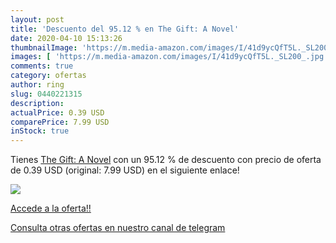 ```yaml
---
layout: post
title: 'Descuento del 95.12 % en The Gift: A Novel'
date: 2020-04-10 15:13:26
thumbnailImage: 'https://m.media-amazon.com/images/I/41d9ycQfT5L._SL200_.jpg'
images: [ 'https://m.media-amazon.com/images/I/41d9ycQfT5L._SL200_.jpg' ]
comments: true
category: ofertas
author: ring
slug: 0440221315
description:
actualPrice: 0.39 USD
comparePrice: 7.99 USD
inStock: true
---
```


Tienes [The Gift: A Novel](https://www.amazon.com/dp/0440221315/?tag=redken08-20) con un 95.12 % de descuento con precio de oferta de 0.39 USD (original: 7.99 USD) en el siguiente enlace!

[![](https://m.media-amazon.com/images/I/41d9ycQfT5L._SL200_.jpg)](https://www.amazon.com/dp/0440221315/?tag=redken08-20)

[Accede a la oferta!!](https://www.amazon.com/dp/0440221315/?tag=redken08-20)

[Consulta otras ofertas en nuestro canal de telegram](https://t.me/s/ofertas25)
